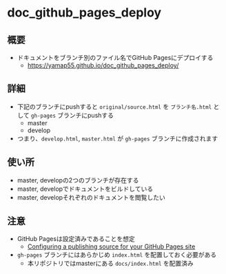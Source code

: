 # doc_github_pages_deploy
## 概要
- ドキュメントをブランチ別のファイル名でGitHub Pagesにデプロイする
  - https://yamap55.github.io/doc_github_pages_deploy/

## 詳細
- 下記のブランチにpushすると `original/source.html` を `ブランチ名.html` として `gh-pages` ブランチにpushする
  - master
  - develop
- つまり、`develop.html`, `master.html` が `gh-pages` ブランチに作成されます

## 使い所
- master, developの2つのブランチが存在する
- master, developでドキュメントをビルドしている
- master, developそれぞれのドキュメントを閲覧したい

## 注意
- GitHub Pagesは設定済みであることを想定
  - [Configuring a publishing source for your GitHub Pages site](https://docs.github.com/en/pages/getting-started-with-github-pages/configuring-a-publishing-source-for-your-github-pages-site)
- `gh-pages` ブランチにはあらかじめ `index.html` を配置しておく必要がある
  - 本リポジトリではmasterにある `docs/index.html` を配置済み
